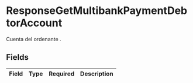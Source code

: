 # ResponseGetMultibankPaymentDebtorAccount

Cuenta del ordenante .


## Fields

| Field       | Type        | Required    | Description |
| ----------- | ----------- | ----------- | ----------- |